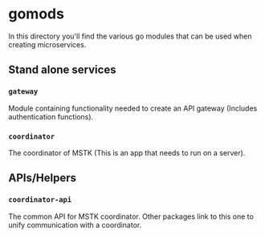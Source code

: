 # gomods
In this directory you'll find the various go modules that can be used when creating microservices.

## Stand alone services

### ```gateway```
Module containing functionality needed to create an API gateway (Includes authentication functions).

### ```coordinator```
The coordinator of MSTK (This is an app that needs to run on a server).

## APIs/Helpers

### ```coordinator-api```
The common API for MSTK coordinator. Other packages link to this one to unify communication with a coordinator.
